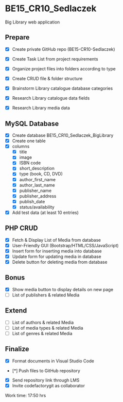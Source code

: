 # BE15_CR10_Sedlaczek
Big Library web application

## Prepare
- [x] Create private GitHub repo (BE15-CR10-Sedlaczek)
- [x] Create Task List from project requirements
- [x] Organize project files into folders according to type
- [x] Create CRUD file & folder structure

- [x] Brainstorm Library catalogue database categories
- [x] Research Library catalogue data fields
- [x] Research Library media data

## MySQL Database 
- [x] Create database BE15_CR10_Sedlaczek_BigLibrary
- [x] Create one table
- [x] columns
  - [x] title
  - [x] image
  - [x] ISBN code
  - [x] short_description
  - [x] type (book, CD, DVD)
  - [x] author_first_name
  - [x] author_last_name
  - [x] publisher_name
  - [x] publisher_address
  - [x] publish_date
  - [x] status/availability
- [x] Add test data (at least 10 entries)

## PHP CRUD
- [x] Fetch & Display List of Media from database
- [x] User-Friendly GUI (Bootstrap/HTML/CSS/JavaScript)
- [x] Insert form for inserting media into database
- [x] Update form for updating media in database
- [x] Delete button for deleting media from database

## Bonus
- [x] Show media button to display details on new page
- [ ] List of publishers & related Media

## Extend
- [ ] List of authors & related Media
- [ ] List of media types & related Media
- [ ] List of genres & related Media

## Finalize
- [x] Format documents in Visual Studio Code
- [*] Push files to GitHub repository
- [x] Send repository link through LMS
- [x] Invite codefactorygit as collaborator

Work time: 17:50 hrs